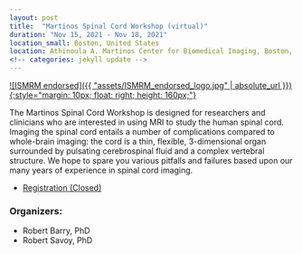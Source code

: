 ```yaml
---
layout: post
title:  "Martinos Spinal Cord Workshop (virtual)"
duration: "Nov 15, 2021 - Nov 18, 2021"
location_small: Boston, United States
location: Athinoula A. Martinos Center for Biomedical Imaging, Boston, Massachusetts, United States
<!-- categories: jekyll update -->
---
```


[![ISMRM endorsed]({{ "assets/ISMRM_endorsed_logo.jpg" | absolute_url }}){:style="margin: 10px; float: right; height: 160px;"}](https://www.ismrm.org)

The Martinos Spinal Cord Workshop is designed for researchers and clinicians who are interested in using MRI to study the human spinal cord. Imaging the spinal cord entails a number of complications compared to whole-brain imaging: the cord is a thin, flexible, 3-dimensional organ surrounded by pulsating cerebrospinal fluid and a complex vertebral structure. We hope to spare you various pitfalls and failures based upon our many years of experience in spinal cord imaging.

- [Registration (Closed)](https://education.martinos.org/home/martinos-spinal-cord-workshop/)

### Organizers:

- Robert Barry, PhD
- Robert Savoy, PhD
